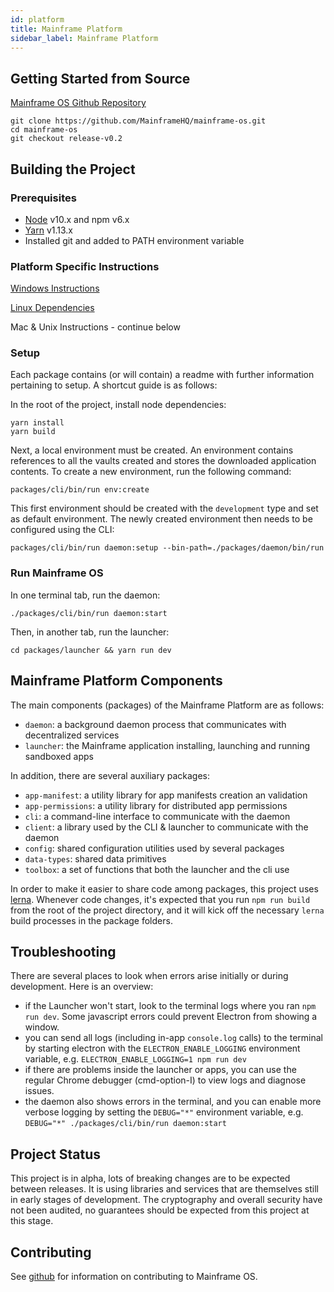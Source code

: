 ```yaml
---
id: platform
title: Mainframe Platform
sidebar_label: Mainframe Platform
---
```



## Getting Started from Source

[Mainframe OS Github Repository](https://github.com/MainframeHQ/mainframe-os)
```
git clone https://github.com/MainframeHQ/mainframe-os.git
cd mainframe-os
git checkout release-v0.2
```



## Building the Project

### Prerequisites

- [Node](https://nodejs.org/en/) v10.x and npm v6.x
- [Yarn](https://yarnpkg.com/lang/en/docs/install/) v1.13.x
- Installed git and added to PATH environment variable

### Platform Specific Instructions

[Windows Instructions](windows.md)

[Linux Dependencies](unix.md)

Mac & Unix Instructions - continue below

### Setup

Each package contains (or will contain) a readme with further information pertaining to setup. A shortcut guide is as follows:

In the root of the project, install node dependencies:

```
yarn install
yarn build
```

Next, a local environment must be created. An environment contains references to all the vaults created and stores the downloaded application contents. To create a new environment, run the following command:

```
packages/cli/bin/run env:create
```

This first environment should be created with the `development` type and set as default environment.
The newly created environment then needs to be configured using the CLI:

```
packages/cli/bin/run daemon:setup --bin-path=./packages/daemon/bin/run
```

### Run Mainframe OS

In one terminal tab, run the daemon:

```
./packages/cli/bin/run daemon:start
```

Then, in another tab, run the launcher:

```
cd packages/launcher && yarn run dev
```



## Mainframe Platform Components

The main components (packages) of the Mainframe Platform are as follows:

- `daemon`: a background daemon process that communicates with decentralized services
- `launcher`: the Mainframe application installing, launching and running sandboxed apps

In addition, there are several auxiliary packages:

- `app-manifest`: a utility library for app manifests creation an validation
- `app-permissions`: a utility library for distributed app permissions
- `cli`: a command-line interface to communicate with the daemon
- `client`: a library used by the CLI & launcher to communicate with the daemon
- `config`: shared configuration utilities used by several packages
- `data-types`: shared data primitives
- `toolbox`: a set of functions that both the launcher and the cli use

In order to make it easier to share code among packages, this project uses [lerna](https://lernajs.io/). Whenever code changes, it's expected that you run `npm run build` from the root of the project directory, and it will kick off the necessary `lerna` build processes in the package folders.

## Troubleshooting

There are several places to look when errors arise initially or during development. Here is an overview:

- if the Launcher won't start, look to the terminal logs where you ran `npm run dev`. Some javascript errors could prevent Electron from showing a window.
- you can send all logs (including in-app `console.log` calls) to the terminal by starting electron with the `ELECTRON_ENABLE_LOGGING` environment variable, e.g. `ELECTRON_ENABLE_LOGGING=1 npm run dev`
- if there are problems inside the launcher or apps, you can use the regular Chrome debugger (cmd-option-I) to view logs and diagnose issues.
- the daemon also shows errors in the terminal, and you can enable more verbose logging by setting the `DEBUG="*"` environment variable, e.g. `DEBUG="*" ./packages/cli/bin/run daemon:start`

## Project Status

This project is in alpha, lots of breaking changes are to be expected between releases. It is using libraries and services that are themselves still in early stages of development. The cryptography and overall security have not been audited, no guarantees should be expected from this project at this stage.

## Contributing

See [github](https://github.com/MainframeHQ/mainframe-os/blob/master/contributing.md) for information on contributing to Mainframe OS.
